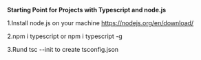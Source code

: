**Starting Point for Projects with Typescript and node.js**

1.Install node.js on your machine
https://nodejs.org/en/download/

2.npm i typescript or npm i typescript -g

3.Rund tsc --init to create tsconfig.json
